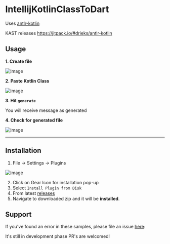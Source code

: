# IntellijKotlinClassToDart
Uses [antlr-kotlin](https://github.com/kotlinx/ast)

KAST releases
https://jitpack.io/#drieks/antlr-kotlin

Usage
--

**1. Create file**

![image](https://user-images.githubusercontent.com/33489151/205484470-6ff84f52-bb7c-4fd3-b9d4-36595000c17a.png)

**2. Paste Kotlin Class**

![image](https://user-images.githubusercontent.com/33489151/205484655-58ad6daa-53b3-4f96-bb7b-be71f58fc9fc.png)

**3. Hit `generate`**

You will receive message as generated

**4. Check for generated file**

![image](https://user-images.githubusercontent.com/33489151/205484594-9ee7a914-9736-4113-b2b4-1236b9bc902c.png)

----------

Installation
---

1. File -> Settings -> Plugins

![image](https://user-images.githubusercontent.com/33489151/205483989-cc8ca8a1-fbe3-4df6-86f2-e35d63c3a05a.png)

2. Click on Gear Icon for installation pop-up
3. Select `Install Plugin from Disk`
4. From latest [releases](https://github.com/Dixzz/IntellijKotlinClassToDart/releases)
5. Navigate to downloaded zip and it will be **installed**.

Support
-------
If you've found an error in these samples, please file an issue [here](https://github.com/Dixzz/IntellijKotlinClassToDart):

It's still in development phase PR's are welcomed!
